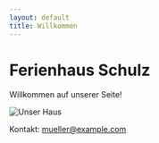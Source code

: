 ```yaml
---
layout: default
title: Willkommen
---
```


# Ferienhaus Schulz

Willkommen auf unserer Seite!

![Unser Haus](./assets/img/haus.jpg)

Kontakt: mueller@example.com
